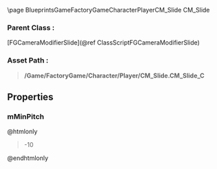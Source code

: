 \page BlueprintsGameFactoryGameCharacterPlayerCM_Slide CM_Slide
### Parent Class :
[FGCameraModifierSlide](@ref ClassScriptFGCameraModifierSlide)
### Asset Path :
<b><blockquote>/Game/FactoryGame/Character/Player/CM_Slide.CM_Slide_C</blockquote></b>
## Properties

### mMinPitch
@htmlonly
<blockquote>-10</blockquote>
@endhtmlonly


